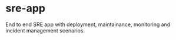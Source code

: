 # sre-app
End to end SRE app with deployment, maintainance, monitoring and incident management scenarios.
